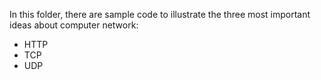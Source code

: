 In this folder, there are sample code to illustrate the three most important ideas about computer network:

* HTTP
* TCP
* UDP
